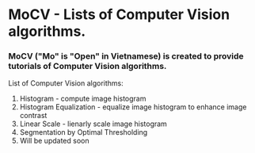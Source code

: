# MoCV - Lists of Computer Vision algorithms.

### MoCV ("Mo" is "Open" in Vietnamese) is created to provide tutorials of Computer Vision algorithms.

List of Computer Vision algorithms:
1. Histogram - compute image histogram
2. Histogram Equalization - equalize image histogram to enhance image contrast
3. Linear Scale - lienarly scale image histogram
4. Segmentation by Optimal Thresholding
5. Will be updated soon
